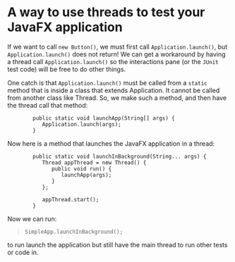 # A way to use threads to test your JavaFX application

If we want to call `new Button()`, we must first call `Application.launch()`, but `Application.launch()` does not return! We can get a workaround by having a thread call `Application.launch()` so the interactions pane (or the `JUnit` test code) will be free to do other things.

One catch is that `Application.launch()` must be called from a `static` method that is inside a class that extends Application.  It cannot be called from another class like Thread. So, we make such a method, and then have the thread call that method:
```
        public static void launchApp(String[] args) {
           Application.launch(args);
        }
```
Now here is a method that launches the JavaFX application in a thread:
```
        public static void launchInBackground(String... args) {
           Thread appThread = new Thread() {
              public void run() {
                 launchApp(args);
              }
           };

           appThread.start();
        }
```
Now we can run:

> `SimpleApp.launchInBackground();`

to run launch the application but still have the main thread to run other tests or code in.
